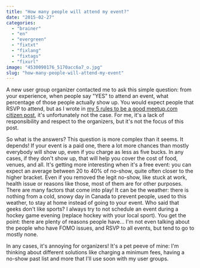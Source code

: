 ```yaml
---
title: "How many people will attend my event?"
date: "2015-02-27"
categories: 
  - "brainer"
  - "en"
  - "evergreen"
  - "fixtxt"
  - "fixlang"
  - "fixtags"
  - "fixurl"
image: "4530090176_5170acc6a7_o.jpg"
slug: "how-many-people-will-attend-my-event"
---
```


A new user group organizer contacted me to ask this simple question: from your experience, when people say "YES" to attend an event, what percentage of those people actually show up. You would expect people that RSVP to attend, but as I wrote in [my 5 rules to be a good meetup.com citizen post](http://fred.dev/my-5-rules-to-be-a-good-meetup-com-citizen/ "My 5 rules to be a good meetup.com citizen"), it's unfortunately not the case. For me, it's a lack of responsibility and respect to the organizers, but it's not the focus of this post.

So what is the answers? This question is more complex than it seems. It depends! If your event is a paid one, there a lot more chances than mostly everybody will show up, even if you charge as less as five bucks. In any cases, if they don't show up, that will help you cover the cost of food, venues, and all. It's getting more interesting when it's a free event: you can expect an average between 20 to 40% of no-show, quite often closer to the higher bracket. Even if you removed the legit no-show, like stuck at work, health issue or reasons like those, most of them are for other purposes. There are many factors that come into play! It can be the weather: there is nothing from a cold, snowy day in Canada to prevent people, used to this weather, to stay at home instead of going to your event. Who said that geeks don't like sports? I always try to not schedule an event during a hockey game evening (replace hockey with your local sport). You get the point: there are plenty of reasons people have... I'm not even talking about the people who have FOMO issues, and RSVP to all events, but tend to go to mostly none.

In any cases, it's annoying for organizers! It's a pet peeve of mine: I'm thinking about different solutions like charging a minimum fees, having a no-show past list and more that I'll use soon with my user groups.
